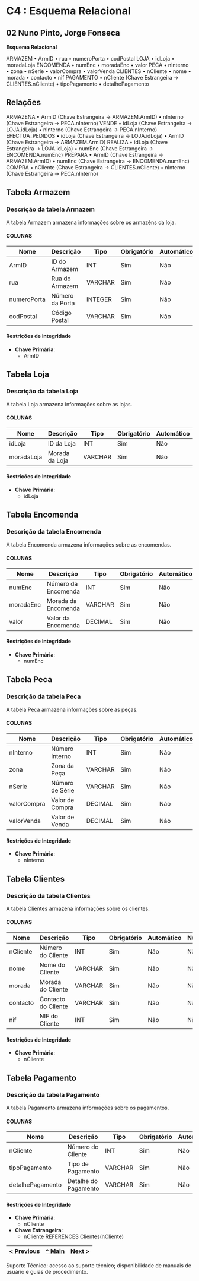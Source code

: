 # C4 : Esquema Relacional
## 02 Nuno Pinto, Jorge Fonseca

**Esquema Relacional** 

ARMAZEM
	•	ArmID
	•	rua
	•	numeroPorta
	•	codPostal
LOJA
	•	idLoja
	•	moradaLoja
ENCOMENDA
	•	numEnc
	•	moradaEnc
	•	valor
PECA
	•	nInterno
	•	zona
	•	nSerie
	•	valorCompra
	•	valorVenda
CLIENTES
	•	nCliente
	•	nome
	•	morada
	•	contacto
	•	nif
PAGAMENTO
	•	nCliente (Chave Estrangeira -> CLIENTES.nCliente)
	•	tipoPagamento
	•	detalhePagamento

## **Relações**

ARMAZENA
	•	ArmID (Chave Estrangeira -> ARMAZEM.ArmID)
	•	nInterno (Chave Estrangeira -> PECA.nInterno)
VENDE
	•	idLoja (Chave Estrangeira -> LOJA.idLoja)
	•	nInterno (Chave Estrangeira -> PECA.nInterno)
EFECTUA_PEDIDOS
	•	idLoja (Chave Estrangeira -> LOJA.idLoja)
	•	ArmID (Chave Estrangeira -> ARMAZEM.ArmID)
REALIZA
	•	idLoja (Chave Estrangeira -> LOJA.idLoja)
	•	numEnc (Chave Estrangeira -> ENCOMENDA.numEnc)
PREPARA
	•	ArmID (Chave Estrangeira -> ARMAZEM.ArmID)
	•	numEnc (Chave Estrangeira -> ENCOMENDA.numEnc)
COMPRA
	•	nCliente (Chave Estrangeira -> CLIENTES.nCliente)
	•	nInterno (Chave Estrangeira -> PECA.nInterno)

## Tabela Armazem

### Descrição da tabela Armazem
A tabela Armazem armazena informações sobre os armazéns da loja.

#### COLUNAS

| Nome         | Descrição            | Tipo    | Obrigatório | Automático | Nulo  |
|--------------|----------------------|---------|-------------|------------|-------|
| ArmID        | ID do Armazem        | INT     | Sim         | Não        | Não   |
| rua          | Rua do Armazem       | VARCHAR | Sim         | Não        | Não   |
| numeroPorta  | Número da Porta      | INTEGER | Sim         | Não        | Não   |
| codPostal    | Código Postal        | VARCHAR | Sim         | Não        | Não   |

#### Restrições de Integridade

- **Chave Primária**:
  - ArmID

## Tabela Loja

### Descrição da tabela Loja
A tabela Loja armazena informações sobre as lojas.

#### COLUNAS

| Nome          | Descrição             | Tipo    | Obrigatório | Automático | Nulo  |
|---------------|-----------------------|---------|-------------|------------|-------|
| idLoja        | ID da Loja            | INT     | Sim         | Não        | Não   |
| moradaLoja    | Morada da Loja        | VARCHAR | Sim         | Não        | Não   |

#### Restrições de Integridade

- **Chave Primária**:
  - idLoja

## Tabela Encomenda

### Descrição da tabela Encomenda
A tabela Encomenda armazena informações sobre as encomendas.

#### COLUNAS

| Nome             | Descrição               | Tipo    | Obrigatório | Automático | Nulo  |
|------------------|-------------------------|---------|-------------|------------|-------|
| numEnc           | Número da Encomenda     | INT     | Sim         | Não        | Não   |
| moradaEnc        | Morada da Encomenda     | VARCHAR | Sim         | Não        | Não   |
| valor            | Valor da Encomenda      | DECIMAL | Sim         | Não        | Não   |

#### Restrições de Integridade

- **Chave Primária**:
  - numEnc

## Tabela Peca

### Descrição da tabela Peca
A tabela Peca armazena informações sobre as peças.

#### COLUNAS

| Nome           | Descrição               | Tipo    | Obrigatório | Automático | Nulo  |
|----------------|-------------------------|---------|-------------|------------|-------|
| nInterno       | Número Interno          | INT     | Sim         | Não        | Não   |
| zona           | Zona da Peça            | VARCHAR | Sim         | Não        | Não   |
| nSerie         | Número de Série         | VARCHAR | Sim         | Não        | Não   |
| valorCompra    | Valor de Compra         | DECIMAL | Sim         | Não        | Não   |
| valorVenda     | Valor de Venda          | DECIMAL | Sim         | Não        | Não   |

#### Restrições de Integridade

- **Chave Primária**:
  - nInterno

## Tabela Clientes

### Descrição da tabela Clientes
A tabela Clientes armazena informações sobre os clientes.

#### COLUNAS

| Nome         | Descrição            | Tipo    | Obrigatório | Automático | Nulo  |
|--------------|----------------------|---------|-------------|------------|-------|
| nCliente     | Número do Cliente    | INT     | Sim         | Não        | Não   |
| nome         | Nome do Cliente      | VARCHAR | Sim         | Não        | Não   |
| morada       | Morada do Cliente    | VARCHAR | Sim         | Não        | Não   |
| contacto     | Contacto do Cliente  | VARCHAR | Sim         | Não        | Não   |
| nif          | NIF do Cliente       | INT     | Sim         | Não        | Não   |

#### Restrições de Integridade

- **Chave Primária**:
  - nCliente

## Tabela Pagamento

### Descrição da tabela Pagamento
A tabela Pagamento armazena informações sobre os pagamentos.

#### COLUNAS

| Nome             | Descrição                   | Tipo    | Obrigatório | Automático | Nulo  |
|------------------|-----------------------------|---------|-------------|------------|-------|
| nCliente         | Número do Cliente           | INT     | Sim         | Não        | Não   |
| tipoPagamento    | Tipo de Pagamento           | VARCHAR | Sim         | Não        | Não   |
| detalhePagamento | Detalhe do Pagamento        | VARCHAR | Sim         | Não        | Não   |

#### Restrições de Integridade

- **Chave Primária**:
  - nCliente
- **Chave Estrangeira**:
  - nCliente REFERENCES Clientes(nCliente)

[< Previous](rebd03.md) | [^ Main](/../../) | [Next >](rebd05.md)
:--- | :---: | ---: 
Suporte Técnico: acesso ao suporte técnico; disponibilidade de manuais de usuário e guias de procedimento. 
